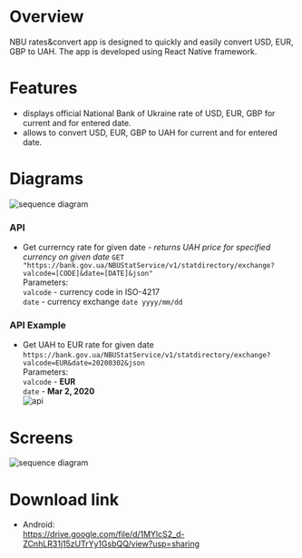 # Overview
NBU rates&convert app is designed to quickly and easily convert USD, EUR, GBP to UAH. The app is developed using React Native framework.
# Features
- displays official National Bank of Ukraine rate of USD, EUR, GBP for current and for entered date.
- allows to convert USD, EUR, GBP to UAH for current and for entered date.
# Diagrams
![sequence diagram](https://github.com/StepanTymofiichuk/pet-projects/blob/main/sequence.jpg)
### API
- Get currerncy rate for given date - *returns UAH price for specified currency on given date*
`GET "https://bank.gov.ua/NBUStatService/v1/statdirectory/exchange?valcode=[CODE]&date=[DATE]&json"`\
Parameters:\
`valcode` - currency code in ISO-4217\
`date` - currency exchange `date yyyy/mm/dd`
### API Example
- Get UAH to EUR rate for given date\
`https://bank.gov.ua/NBUStatService/v1/statdirectory/exchange?valcode=EUR&date=20200302&json`\
Parameters:\
`valcode` - **EUR**\
`date` - **Mar 2, 2020**\
![api](https://github.com/StepanTymofiichuk/pet-projects/blob/main/api.PNG)
# Screens
![sequence diagram](https://github.com/StepanTymofiichuk/pet-projects/blob/main/NBUrates.jpg)
# Download link
- Android:  
https://drive.google.com/file/d/1MYlcS2_d-ZCnhLR31j15zUTrYy1GsbQQ/view?usp=sharing
